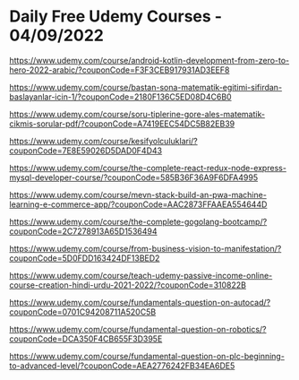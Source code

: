 # Daily Free Udemy Courses - 04/09/2022

https://www.udemy.com/course/android-kotlin-development-from-zero-to-hero-2022-arabic/?couponCode=F3F3CEB917931AD3EEF8
https://www.udemy.com/course/bastan-sona-matematik-egitimi-sifirdan-baslayanlar-icin-1/?couponCode=2180F136C5ED08D4C6B0
https://www.udemy.com/course/soru-tiplerine-gore-ales-matematik-cikmis-sorular-pdf/?couponCode=A7419EEC54DC5B82EB39
https://www.udemy.com/course/kesifyolculuklari/?couponCode=7E8E59026D5DAD0F4D43
https://www.udemy.com/course/the-complete-react-redux-node-express-mysql-developer-course/?couponCode=585B36F36A9F6DFA4995
https://www.udemy.com/course/mevn-stack-build-an-pwa-machine-learning-e-commerce-app/?couponCode=AAC2873FFAAEA554644D
https://www.udemy.com/course/the-complete-gogolang-bootcamp/?couponCode=2C7278913A65D1536494
https://www.udemy.com/course/from-business-vision-to-manifestation/?couponCode=5D0FDD163424DF13BED2
https://www.udemy.com/course/teach-udemy-passive-income-online-course-creation-hindi-urdu-2021-2022/?couponCode=310822B
https://www.udemy.com/course/fundamentals-question-on-autocad/?couponCode=0701C94208711A520C5B
https://www.udemy.com/course/fundamental-question-on-robotics/?couponCode=DCA350F4CB655F3D395E
https://www.udemy.com/course/fundamental-question-on-plc-beginning-to-advanced-level/?couponCode=AEA2776242FB34EA6DE5
